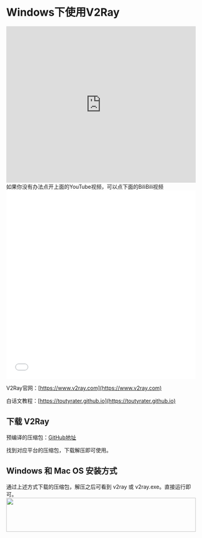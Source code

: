 # Windows下使用V2Ray
<iframe width="100%" height="415" src="https://www.youtube.com/embed/iMIjIu33KK8" frameborder="0" allow="autoplay; encrypted-media" allowfullscreen></iframe>
如果你没有办法点开上面的YouTube视频，可以点下面的BiliBili视频
<iframe src="//player.bilibili.com/player.html?aid=21240441&cid=34891448&page=1" scrolling="no" border="0" frameborder="no" framespacing="0" allowfullscreen="true" width="100%" height="500"> </iframe>

V2Ray官网：[https://www.v2ray.com](https://www.v2ray.com)

白话文教程：[https://toutyrater.github.io](https://toutyrater.github.io)

## 下载 V2Ray
预编译的压缩包：[GitHub地址](https://github.com/v2ray/v2ray-core/releases)

找到对应平台的压缩包，下载解压即可使用。

## Windows 和 Mac OS 安装方式
通过上述方式下载的压缩包，解压之后可看到 v2ray 或 v2ray.exe。直接运行即可。
<a href="https://www.vultr.com/?ref=7295225"><img src="https://www.vultr.com/media/banner_1.png" width="100%" height="90"></a>